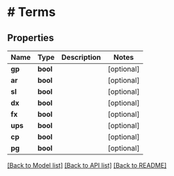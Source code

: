 # # Terms

## Properties

Name | Type | Description | Notes
------------ | ------------- | ------------- | -------------
**gp** | **bool** |  | [optional]
**ar** | **bool** |  | [optional]
**sl** | **bool** |  | [optional]
**dx** | **bool** |  | [optional]
**fx** | **bool** |  | [optional]
**ups** | **bool** |  | [optional]
**cp** | **bool** |  | [optional]
**pg** | **bool** |  | [optional]

[[Back to Model list]](../../README.md#models) [[Back to API list]](../../README.md#endpoints) [[Back to README]](../../README.md)
